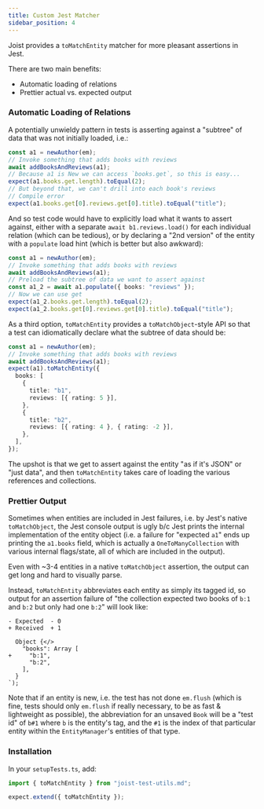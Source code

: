 ```yaml
---
title: Custom Jest Matcher
sidebar_position: 4
---
```


Joist provides a `toMatchEntity` matcher for more pleasant assertions in Jest.

There are two main benefits:

- Automatic loading of relations
- Prettier actual vs. expected output

### Automatic Loading of Relations

A potentially unwieldy pattern in tests is asserting against a "subtree" of data that was not initially loaded, i.e.:

```typescript
const a1 = newAuthor(em);
// Invoke something that adds books with reviews
await addBooksAndReviews(a1);
// Because a1 is New we can access `books.get`, so this is easy...
expect(a1.books.get.length).toEqual(2);
// But beyond that, we can't drill into each book's reviews
// Compile error
expect(a1.books.get[0].reviews.get[0].title).toEqual("title");
```

And so test code would have to explicitly load what it wants to assert against, either with a separate `await b1.reviews.load()` for each individual relation (which can be tedious), or by declaring a "2nd version" of the entity with a `populate` load hint (which is better but also awkward):

```typescript
const a1 = newAuthor(em);
// Invoke something that adds books with reviews
await addBooksAndReviews(a1);
// Preload the subtree of data we want to assert against
const a1_2 = await a1.populate({ books: "reviews" });
// Now we can use get
expect(a1_2.books.get.length).toEqual(2);
expect(a1_2.books.get[0].reviews.get[0].title).toEqual("title");
```

As a third option, `toMatchEntity` provides a `toMatchObject`-style API so that a test can idiomatically declare what the subtree of data should be:

```typescript
const a1 = newAuthor(em);
// Invoke something that adds books with reviews
await addBooksAndReviews(a1);
expect(a1).toMatchEntity({
  books: [
    {
      title: "b1",
      reviews: [{ rating: 5 }],
    },
    {
      title: "b2",
      reviews: [{ rating: 4 }, { rating: -2 }],
    },
  ],
});
```

The upshot is that we get to assert against the entity "as if it's JSON" or "just data", and then `toMatchEntity` takes care of loading the various references and collections.

### Prettier Output

Sometimes when entities are included in Jest failures, i.e. by Jest's native `toMatchObject`, the Jest console output is ugly b/c Jest prints the internal implementation of the entity object (i.e. a failure for "expected `a1`" ends up printing the `a1.books` field, which is actually a `OneToManyCollection` with various internal flags/state, all of which are included in the output).

Even with ~3-4 entities in a native `toMatchObject` assertion, the output can get long and hard to visually parse.

Instead, `toMatchEntity` abbreviates each entity as simply its tagged id, so output for an assertion failure of "the collection expected two books of `b:1` and `b:2` but only had one `b:2`" will look like:

```text
- Expected  - 0
+ Received  + 1

  Object {</>
    "books": Array [
+     "b:1",
      "b:2",
    ],
  }
`);
```

Note that if an entity is new, i.e. the test has not done `em.flush` (which is fine, tests should only `em.flush` if really necessary, to be as fast & lightweight as possible), the abbreviation for an unsaved `Book` will be a "test id" of `b#1` where `b` is the entity's tag, and the `#1` is the index of that particular entity within the `EntityManager`'s entities of that type.

### Installation

In your `setupTests.ts`, add:

```typescript
import { toMatchEntity } from "joist-test-utils.md";

expect.extend({ toMatchEntity });
```
